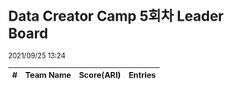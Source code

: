 # Data Creator Camp 5회차 Leader Board
2021/09/25 13:24

|#|Team Name|Score(ARI)|Entries|  
|:---:|:---:|:---:|:---:|  
